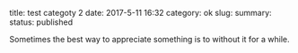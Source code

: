 title: test categoty 2
date: 2017-5-11 16:32
category: ok
slug: 
summary: 
status: published


Sometimes the best way to appreciate something is to without it for a while.